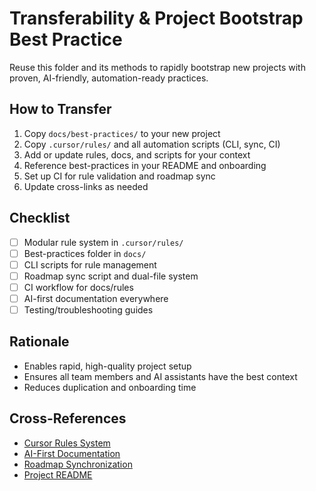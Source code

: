 # Transferability & Project Bootstrap Best Practice

Reuse this folder and its methods to rapidly bootstrap new projects with proven, AI-friendly, automation-ready practices.

## How to Transfer
1. Copy `docs/best-practices/` to your new project
2. Copy `.cursor/rules/` and all automation scripts (CLI, sync, CI)
3. Add or update rules, docs, and scripts for your context
4. Reference best-practices in your README and onboarding
5. Set up CI for rule validation and roadmap sync
6. Update cross-links as needed

## Checklist
- [ ] Modular rule system in `.cursor/rules/`
- [ ] Best-practices folder in `docs/`
- [ ] CLI scripts for rule management
- [ ] Roadmap sync script and dual-file system
- [ ] CI workflow for docs/rules
- [ ] AI-first documentation everywhere
- [ ] Testing/troubleshooting guides

## Rationale
- Enables rapid, high-quality project setup
- Ensures all team members and AI assistants have the best context
- Reduces duplication and onboarding time

## Cross-References
- [Cursor Rules System](./cursor-rules-system.md)
- [AI-First Documentation](./ai-first-documentation.md)
- [Roadmap Synchronization](./roadmap-sync.md)
- [Project README](../../README.md) 